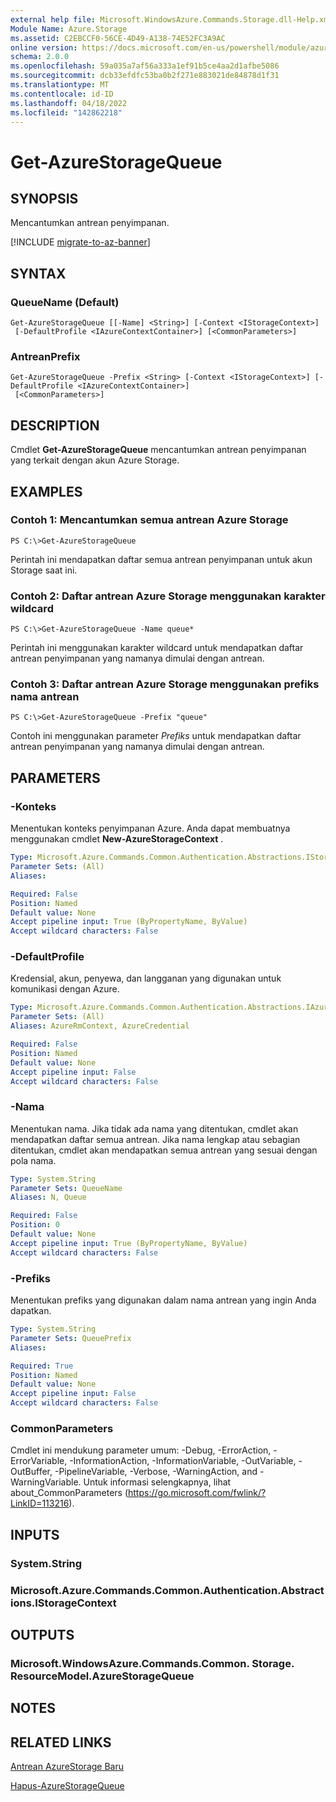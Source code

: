 ```yaml
---
external help file: Microsoft.WindowsAzure.Commands.Storage.dll-Help.xml
Module Name: Azure.Storage
ms.assetid: C2EBCCF0-56CE-4D49-A138-74E52FC3A9AC
online version: https://docs.microsoft.com/en-us/powershell/module/azure.storage/get-azurestoragequeue
schema: 2.0.0
ms.openlocfilehash: 59a035a7af56a333a1ef91b5ce4aa2d1afbe5086
ms.sourcegitcommit: dcb33efdfc53ba0b2f271e883021de84878d1f31
ms.translationtype: MT
ms.contentlocale: id-ID
ms.lasthandoff: 04/18/2022
ms.locfileid: "142862218"
---
```

# Get-AzureStorageQueue

## SYNOPSIS
Mencantumkan antrean penyimpanan.

[!INCLUDE [migrate-to-az-banner](../../includes/migrate-to-az-banner.md)]

## SYNTAX

### QueueName (Default)
```
Get-AzureStorageQueue [[-Name] <String>] [-Context <IStorageContext>]
 [-DefaultProfile <IAzureContextContainer>] [<CommonParameters>]
```

### AntreanPrefix
```
Get-AzureStorageQueue -Prefix <String> [-Context <IStorageContext>] [-DefaultProfile <IAzureContextContainer>]
 [<CommonParameters>]
```

## DESCRIPTION
Cmdlet **Get-AzureStorageQueue** mencantumkan antrean penyimpanan yang terkait dengan akun Azure Storage.

## EXAMPLES

### Contoh 1: Mencantumkan semua antrean Azure Storage
```
PS C:\>Get-AzureStorageQueue
```

Perintah ini mendapatkan daftar semua antrean penyimpanan untuk akun Storage saat ini.

### Contoh 2: Daftar antrean Azure Storage menggunakan karakter wildcard
```
PS C:\>Get-AzureStorageQueue -Name queue*
```

Perintah ini menggunakan karakter wildcard untuk mendapatkan daftar antrean penyimpanan yang namanya dimulai dengan antrean.

### Contoh 3: Daftar antrean Azure Storage menggunakan prefiks nama antrean
```
PS C:\>Get-AzureStorageQueue -Prefix "queue"
```

Contoh ini menggunakan parameter *Prefiks* untuk mendapatkan daftar antrean penyimpanan yang namanya dimulai dengan antrean.

## PARAMETERS

### -Konteks
Menentukan konteks penyimpanan Azure.
Anda dapat membuatnya menggunakan cmdlet **New-AzureStorageContext** .

```yaml
Type: Microsoft.Azure.Commands.Common.Authentication.Abstractions.IStorageContext
Parameter Sets: (All)
Aliases:

Required: False
Position: Named
Default value: None
Accept pipeline input: True (ByPropertyName, ByValue)
Accept wildcard characters: False
```

### -DefaultProfile
Kredensial, akun, penyewa, dan langganan yang digunakan untuk komunikasi dengan Azure.

```yaml
Type: Microsoft.Azure.Commands.Common.Authentication.Abstractions.IAzureContextContainer
Parameter Sets: (All)
Aliases: AzureRmContext, AzureCredential

Required: False
Position: Named
Default value: None
Accept pipeline input: False
Accept wildcard characters: False
```

### -Nama
Menentukan nama.
Jika tidak ada nama yang ditentukan, cmdlet akan mendapatkan daftar semua antrean.
Jika nama lengkap atau sebagian ditentukan, cmdlet akan mendapatkan semua antrean yang sesuai dengan pola nama.

```yaml
Type: System.String
Parameter Sets: QueueName
Aliases: N, Queue

Required: False
Position: 0
Default value: None
Accept pipeline input: True (ByPropertyName, ByValue)
Accept wildcard characters: False
```

### -Prefiks
Menentukan prefiks yang digunakan dalam nama antrean yang ingin Anda dapatkan.

```yaml
Type: System.String
Parameter Sets: QueuePrefix
Aliases:

Required: True
Position: Named
Default value: None
Accept pipeline input: False
Accept wildcard characters: False
```

### CommonParameters
Cmdlet ini mendukung parameter umum: -Debug, -ErrorAction, -ErrorVariable, -InformationAction, -InformationVariable, -OutVariable, -OutBuffer, -PipelineVariable, -Verbose, -WarningAction, and -WarningVariable. Untuk informasi selengkapnya, lihat about_CommonParameters (https://go.microsoft.com/fwlink/?LinkID=113216).

## INPUTS

### System.String

### Microsoft.Azure.Commands.Common.Authentication.Abstractions.IStorageContext

## OUTPUTS

### Microsoft.WindowsAzure.Commands.Common. Storage. ResourceModel.AzureStorageQueue

## NOTES

## RELATED LINKS

[Antrean AzureStorage Baru](./New-AzureStorageQueue.md)

[Hapus-AzureStorageQueue](./Remove-AzureStorageQueue.md)


